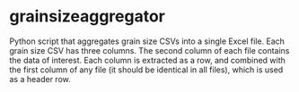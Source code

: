 # grainsizeaggregator
Python script that aggregates grain size CSVs into a single Excel file.
Each grain size CSV has three columns. The second column of each file
contains the data of interest. Each column is extracted as a row, and
combined with the first column of any file (it should be identical in
all files), which is used as a header row.
